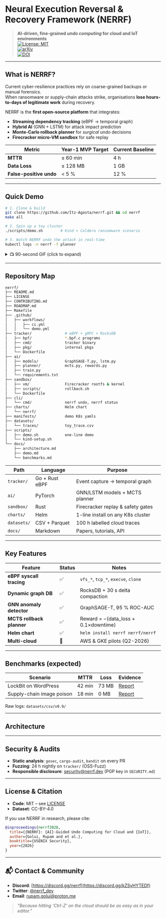 # Neural Execution Reversal & Recovery Framework (NERRF)

> **AI-driven, fine-grained _undo computing_ for cloud and IoT environments**  
> [![License: MIT](https://img.shields.io/badge/License-MIT-yellow.svg)](LICENSE)  
> [![arXiv](https://img.shields.io/badge/arXiv-2025.xxxxx-b31b1b.svg)](https://arxiv.org/abs/2025.xxxxx)  
> [![DOI](https://zenodo.org/badge/DOI/10.5281/zenodo.xxxxxxxx.svg)](https://doi.org/10.5281/zenodo.xxxxxxxx)

---

## What is NERRF?

Current cyber-resilience practices rely on coarse-grained backups or manual forensics.  
When ransomware or supply-chain attacks strike, organisations **lose hours-to-days of legitimate work** during recovery.

NERRF is the **first open-source platform** that integrates:

- **Streaming dependency tracking** (eBPF → temporal graph)
- **Hybrid AI** (GNN + LSTM) for attack impact prediction
- **Monte-Carlo rollback planner** for _surgical_ undo decisions
- **Firecracker micro-VM sandbox** for safe replay

| Metric                  | Year-1 MVP Target | Current Baseline |
| ----------------------- | ----------------- | ---------------- |
| **MTTR**                | ≤ 60 min          | 4 h              |
| **Data Loss**           | ≤ 128 MB          | 1 GB             |
| **False-positive undo** | < 5 %             | 12 %             |

---

## Quick Demo

```bash
# 1. Clone & build
git clone https://github.com/Itz-Agasta/nerrf.git && cd nerrf
make all

# 2. Spin up a toy cluster
./scripts/demo.sh        # Kind + Caldera ransomware scenario

# 3. Watch NERRF undo the attack in real-time
kubectl logs -n nerrf -f planner
```

<details>
<summary>📺 90-second GIF (click to expand)</summary>

![demo-gif](docs/assets/demo.gif)

</details>

---

## Repository Map

```bash
nerrf/
├── README.md
├── LICENSE
├── CONTRIBUTING.md
├── ROADMAP.md
├── Makefile
├── .github/
│   ├── workflows/
│   │   ├── ci.yml
│   │   └── demo.yml
├── tracker/               # eBPF + gRPC + RocksDB
│   ├── bpf/               *.bpf.c programs
│   ├── cmd/               tracker binary
│   ├── pkg/               internal pkgs
│   └── Dockerfile
├── ai/
│   ├── models/            GraphSAGE-T.py, lstm.py
│   ├── planner/           mcts.py, rewards.py
│   ├── train.py
│   └── requirements.txt
├── sandbox/
│   ├── vm/                Firecracker rootfs & kernel
│   ├── scripts/           rollback.sh
│   └── Dockerfile
├── cli/
│   └── cmd/               nerrf undo, nerrf status
├── charts/                Helm chart
│   └── nerrf/
├── manifests/             demo K8s yamls
├── datasets/
│   └── traces/            toy_trace.csv
├── scripts/
│   ├── demo.sh            one-line demo
│   └── kind-setup.sh
└── docs/
    ├── architecture.md
    ├── demo.md
    └── benchmarks.md
```

| Path        | Language       | Purpose                           |
| ----------- | -------------- | --------------------------------- |
| `tracker/`  | Go + Rust eBPF | Event capture → temporal graph    |
| `ai/`       | PyTorch        | GNN/LSTM models + MCTS planner    |
| `sandbox/`  | Rust           | Firecracker replay & safety gates |
| `charts/`   | Helm           | 1-line install on any K8s cluster |
| `datasets/` | CSV + Parquet  | 100 h labelled cloud traces       |
| `docs/`     | Markdown       | Papers, tutorials, API            |

---

## Key Features

| Feature                   | Status | Notes                                |
| ------------------------- | ------ | ------------------------------------ |
| **eBPF syscall tracing**  | ✅     | `vfs_*`, `tcp_*`, `execve`, `clone`  |
| **Dynamic graph DB**      | ✅     | RocksDB + 30 s delta compaction      |
| **GNN anomaly detector**  | ✅     | GraphSAGE-T, 95 % ROC-AUC            |
| **MCTS rollback planner** | ✅     | Reward = −(data_loss + 0.1×downtime) |
| **Helm chart**            | ✅     | `helm install nerrf nerrf/nerrf`     |
| **Multi-cloud**           | 🚧     | AWS & GKE pilots (Q2-2026)           |

---

## Benchmarks (expected)

| Scenario                  | MTTR   | Loss  | Evidence                        |
| ------------------------- | ------ | ----- | ------------------------------- |
| LockBit on WordPress      | 42 min | 73 MB | [Report](benchmarks/lockbit.md) |
| Supply-chain image poison | 18 min | 0 MB  | [Report](benchmarks/supply.md)  |

Raw logs: `datasets/csv/v0.9/`

---

## Architecture

---

## Security & Audits

- **Static analysis**: `gosec`, `cargo-audit`, `bandit` on every PR
- **Fuzzing**: 24 h nightly on `tracker/` (OSS-Fuzz)
- **Responsible disclosure**: security@nerrf.dev (PGP key in `SECURITY.md`)

---

## License & Citation

- **Code**: MIT – see [LICENSE](LICENSE)
- **Dataset**: CC-BY-4.0

If you use NERRF in research, please cite:

```bibtex
@inproceedings{nerrf2026,
  title={{NERRF}: {AI}-Guided Undo Computing for Cloud and {IoT}},
  author={Golui, Rupam and et al.},
  booktitle={USENIX Security},
  year={2026}
}
```

---

## 📬 Contact & Community

- **Discord**: [https://discord.gg/nerrf](https://discord.gg/kZSyHYTEDf)
- **Twitter**: [@nerrf_dev](https://twitter.com/idkAgasta)
- **Email**: rupam.golui@proton.me

> _“Because hitting ‘Ctrl-Z’ on the cloud should be as easy as in your editor.”_
